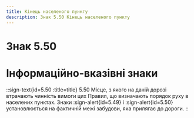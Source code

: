 ```yaml
---
title: Кінець населеного пункту
description: Знак 5.50 Кінець населеного пункту
---
```

# Знак 5.50
# Інформаційно-вказівні знаки
::sign-text{id=5.50 :title=title}
5.50 Місце, з якого на даній дорозі втрачають чинність вимоги цих Правил, що визначають порядок руху в населених пунктах.
Знаки :sign-alert{id=5.49} і :sign-alert{id=5.50} установлюється на фактичній межі забудови, яка прилягає до дороги.
::